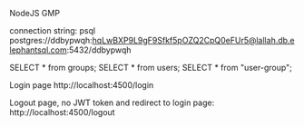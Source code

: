 NodeJS GMP

connection string: 
psql postgres://ddbypwqh:hqLwBXP9L9gF9Sfkf5pOZQ2CpQ0eFUr5@lallah.db.elephantsql.com:5432/ddbypwqh

 SELECT * from groups;
 SELECT * from users;
 SELECT * from "user-group";

Login page
http://localhost:4500/login

Logout page, no JWT token and redirect to login page:
http://localhost:4500/logout
